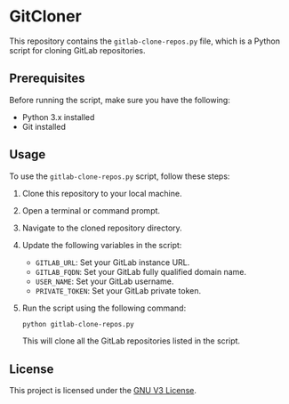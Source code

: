 # GitCloner

This repository contains the `gitlab-clone-repos.py` file, which is a Python script for cloning GitLab repositories.

## Prerequisites

Before running the script, make sure you have the following:

- Python 3.x installed
- Git installed

## Usage

To use the `gitlab-clone-repos.py` script, follow these steps:

1. Clone this repository to your local machine.
2. Open a terminal or command prompt.
3. Navigate to the cloned repository directory.
4. Update the following variables in the script:
    - `GITLAB_URL`: Set your GitLab instance URL.
    - `GITLAB_FQDN`: Set your GitLab fully qualified domain name.
    - `USER_NAME`: Set your GitLab username.
    - `PRIVATE_TOKEN`: Set your GitLab private token.
5. Run the script using the following command:

     ```bash
     python gitlab-clone-repos.py
     ```

     This will clone all the GitLab repositories listed in the script.

## License

This project is licensed under the [GNU V3 License](LICENSE).
